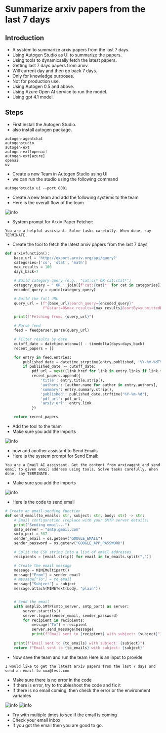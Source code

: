 # Summarize arxiv papers from the last 7 days

## Introduction

- A system to summarize arxiv papers from the last 7 days.
- Using Autogen Studio as UI to summarize the papers.
- Using tools to dynamicsally fetch the latest papers.
- Getting last 7 days papers from arxiv.
- Will current day and then go back 7 days.
- Only for knowledge purposes.
- Not for production use.
- Using Autogen 0.5 and above.
- Using Azure Open AI service to run the model.
- Using gpt 4.1 model.

## Steps

- First install the Autogen Studio.
- also install autogen package.

```
autogen-agentchat
autogenstudio
autogen-ext
autogen-ext[openai]
autogen-ext[azure]
openai
uv
```

- Create a new Team in Autogen Studio using UI
- we can run the studio using the following command

```
autogenstudio ui --port 8081
```

- Create a new team and add the following systems to the team
- Here is the overall flow of the team

![info](https://github.com/balakreshnan/Samples2025/blob/main/autogen/images/arxivpap-3.jpg 'RagChat')

- System prompt for Arxiv Paper Fetcher:

```
You are a helpful assistant. Solve tasks carefully. When done, say TERMINATE.
```

- Create the tool to fetch the latest arxiv papers from the last 7 days

```python
def arxivfunction():
    base_url = 'http://export.arxiv.org/api/query?'
    categories=['cs', 'stat', 'math']
    max_results = 100
    days_back=7

    # Build category query (e.g., "cat:cs* OR cat:stat*")
    category_query = ' OR '.join([f'cat:{cat}*' for cat in categories])
    encoded_query = quote(category_query)

    # Build the full URL
    query_url = (f"{base_url}search_query={encoded_query}"
                 f"&start=0&max_results={max_results}&sortBy=submittedDate&sortOrder=descending")

    print(f"Fetching from: {query_url}")

    # Parse feed
    feed = feedparser.parse(query_url)

    # Filter results by date
    cutoff_date = datetime.utcnow() - timedelta(days=days_back)
    recent_papers = []

    for entry in feed.entries:
        published_date = datetime.strptime(entry.published, '%Y-%m-%dT%H:%M:%SZ')
        if published_date >= cutoff_date:
            pdf_url = next((link.href for link in entry.links if link.type == 'application/pdf'), None)
            recent_papers.append({
                'title': entry.title.strip(),
                'authors': [author.name for author in entry.authors],
                'summary': entry.summary.strip(),
                'published': published_date.strftime('%Y-%m-%d'),
                'pdf_url': pdf_url,
                'arxiv_url': entry.link
            })

    return recent_papers
```

- Add the tool to the team
- Make sure you add the imports

![info](https://github.com/balakreshnan/Samples2025/blob/main/autogen/images/arxivpap-4.jpg 'RagChat')

- now add another assistant to Send Emails
- Here is the system prompt for Send Email:

```
You are a Email AI assistant. Get the content from arxivagent and send email to given email address using tools. Solve tasks carefully. When done, say TERMINATE.
```

- Make sure you add the imports

![info](https://github.com/balakreshnan/Samples2025/blob/main/autogen/images/arxivpap-5.jpg 'RagChat')

- Here is the code to send email

```python
# Create an email-sending function
def send_email(to_emails: str, subject: str, body: str) -> str:
    # Email configuration (replace with your SMTP server details)
    print("Sending email...")
    smtp_server = "smtp.gmail.com"
    smtp_port = 587
    sender_email = os.getenv("GOOGLE_EMAIL")
    sender_password = os.getenv("GOOGLE_APP_PASSWORD")

    # Split the CSV string into a list of email addresses
    recipients = [email.strip() for email in to_emails.split(",")]

    # Create the email message
    message = MIMEMultipart()
    message["From"] = sender_email
    # message["To"] = to_email
    message["Subject"] = subject
    message.attach(MIMEText(body, "plain"))


    # Send the email
    with smtplib.SMTP(smtp_server, smtp_port) as server:
        server.starttls()
        server.login(sender_email, sender_password)
        for recipient in recipients:
            message["To"] = recipient
            server.send_message(message)
            print(f"Email sent to {recipient} with subject: {subject}")
    
    print(f"Email sent to {to_emails} with subject: {subject}")
    return f"Email sent to {to_emails} with subject: {subject}"
```

- Now save the team and run the team
Here is an input to provide

```
I would like to get the latest arxiv papers from the last 7 days and send an email to xxx@test.com
```

- Make sure there is no error in the code
- If there is error, try to troubleshoot the code and fix it
- If there is no email coming, then check the error or the environment variables

![info](https://github.com/balakreshnan/Samples2025/blob/main/autogen/images/arxivpap-1.jpg 'RagChat')
![info](https://github.com/balakreshnan/Samples2025/blob/main/autogen/images/arxivpap-2.jpg 'RagChat')

- Try with multiple times to see if the email is coming
- Check your email inbox
- If you got the email then you are good to go.